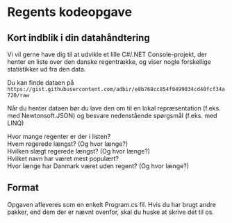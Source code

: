 # Regents kodeopgave

## Kort indblik i din datahåndtering

Vi vil gerne have dig til at udvikle et lille C#/.NET Console-projekt, der henter en liste over den danske regentrække, og viser nogle forskellige statistikker ud fra den data.

Du kan finde dataen på `https://gist.githubusercontent.com/adbir/e8b768cc854f0499034cd40fcf34a720/raw`

Når du henter dataen bør du lave den om til en lokal repræsentation (f.eks. med Newtonsoft.JSON) og besvare nedenstående spørgsmål (f.eks. med LINQ)

Hvor mange regenter er der i listen?  
Hvem regerede længst? (Og hvor længe?)  
Hvilken slægt regerede længst? (Og hvor længe?)  
Hvilket navn har været mest populært?  
Hvor længe har Danmark været uden regent? (Og hvor længe?)  

## Format

Opgaven afleveres som en enkelt Program.cs fil. Hvis du har brugt andre pakker, end dem der er nævnt ovenfor, skal du huske at skrive det til os.
